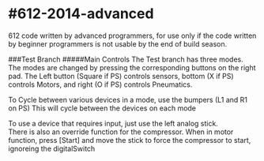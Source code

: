 #612-2014-advanced
=================

612 code written by advanced programmers, for use only if the code written by beginner programmers is not usable by the end of build season.

###Test Branch
#####Main Controls
The Test branch has three modes. The modes are changed by pressing the corresponding buttons on the right pad. The Left button (Square if PS) controls sensors, bottom (X if PS) controls Motors, and right (O if PS) controls Pneumatics.

To Cycle between various devices in a mode, use the bumpers (L1 and R1 on PS) This will cycle between the devices on each mode

To use a device that requires input, just use the left analog stick.  
There is also an override function for the compressor. When in motor function, press [Start] and move the stick to force the compressor to start, ignoreing the digitalSwitch
